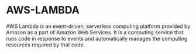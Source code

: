 # AWS-LAMBDA
AWS Lambda is an event-driven, serverless computing platform provided by Amazon as a part of Amazon Web Services. It is a computing service that runs code in response to events and automatically manages the computing resources required by that code. 
